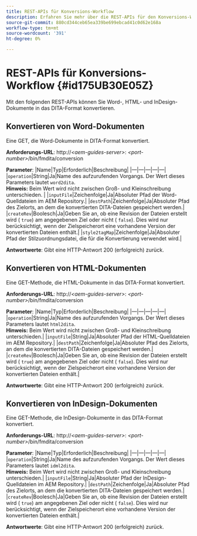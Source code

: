 ```yaml
---
title: REST-APIs für Konversions-Workflow
description: Erfahren Sie mehr über die REST-APIs für den Konversions-Workflow
source-git-commit: 880cd344ceb65ea339be699ebcad41c0d62e168a
workflow-type: tm+mt
source-wordcount: '391'
ht-degree: 0%

---
```


# REST-APIs für Konversions-Workflow {#id175UB30E05Z}

Mit den folgenden REST-APIs können Sie Word-, HTML- und InDesign-Dokumente in das DITA-Format konvertieren.

## Konvertieren von Word-Dokumenten

Eine GET, die Word-Dokumente in DITA-Format konvertiert.

**Anforderungs-URL**: http://*&lt;aem-guides-server>*: *&lt;port-number>*/bin/fmdita/conversion

**Parameter**: |Name|Typ|Erforderlich|Beschreibung| |—|—|—|—|—| |``operation``|String|Ja|Name des aufzurufenden Vorgangs. Der Wert dieses Parameters lautet ``word2dita``. <br> **Hinweis:** Beim Wert wird nicht zwischen Groß- und Kleinschreibung unterschieden. | |`inputFile`|Zeichenfolge|Ja|Absoluter Pfad der Word-Quelldateien im AEM Repository.| |`destPath`|Zeichenfolge|Ja|Absoluter Pfad des Zielorts, an dem die konvertierten DITA-Dateien gespeichert werden.| |`createRev`|Boolesch|Ja|Geben Sie an, ob eine Revision der Dateien erstellt wird \( `true`\) am angegebenen Ziel oder nicht \( `false`\). Dies wird nur berücksichtigt, wenn der Zielspeicherort eine vorhandene Version der konvertierten Dateien enthält.| |`style2tagMap`|Zeichenfolge|Ja|Absoluter Pfad der Stilzuordnungsdatei, die für die Konvertierung verwendet wird.|

**Antwortwerte**: Gibt eine HTTP-Antwort 200 \(erfolgreich\) zurück.

## Konvertieren von HTML-Dokumenten

Eine GET-Methode, die HTML-Dokumente in das DITA-Format konvertiert.

**Anforderungs-URL**: http://*&lt;aem-guides-server>*: *&lt;port-number>*/bin/fmdita/conversion

**Parameter**: |Name|Typ|Erforderlich|Beschreibung| |—|—|—|—|—| |`operation`|String|Ja|Name des aufzurufenden Vorgangs. Der Wert dieses Parameters lautet ``html2dita``. <br> **Hinweis:** Beim Wert wird nicht zwischen Groß- und Kleinschreibung unterschieden.| |`inputFile`|String|Ja|Absoluter Pfad der HTML-Quelldateien im AEM Repository.| |`destPath`|Zeichenfolge|Ja|Absoluter Pfad des Zielorts, an dem die konvertierten DITA-Dateien gespeichert werden.| |`createRev`|Boolesch|Ja|Geben Sie an, ob eine Revision der Dateien erstellt wird \( `true`\) am angegebenen Ziel oder nicht \( `false`\). Dies wird nur berücksichtigt, wenn der Zielspeicherort eine vorhandene Version der konvertierten Dateien enthält.|

**Antwortwerte**: Gibt eine HTTP-Antwort 200 \(erfolgreich\) zurück.

## Konvertieren von InDesign-Dokumenten

Eine GET-Methode, die InDesign-Dokumente in das DITA-Format konvertiert.

**Anforderungs-URL**: http://*&lt;aem-guides-server>*: *&lt;port-number>*/bin/fmdita/conversion

**Parameter**: |Name|Typ|Erforderlich|Beschreibung| |—|—|—|—|—| |``operation``|String|Ja|Name des aufzurufenden Vorgangs. Der Wert dieses Parameters lautet ``idml2dita``. <br> **Hinweis:** Beim Wert wird nicht zwischen Groß- und Kleinschreibung unterschieden.| |`inputFile`|String|Ja|Absoluter Pfad der InDesign-Quelldateien im AEM Repository.| |`destPath`|Zeichenfolge|Ja|Absoluter Pfad des Zielorts, an dem die konvertierten DITA-Dateien gespeichert werden.| |`createRev`|Boolesch|Ja|Geben Sie an, ob eine Revision der Dateien erstellt wird \( `true`\) am angegebenen Ziel oder nicht \( `false`\). Dies wird nur berücksichtigt, wenn der Zielspeicherort eine vorhandene Version der konvertierten Dateien enthält.|

**Antwortwerte**: Gibt eine HTTP-Antwort 200 \(erfolgreich\) zurück.
